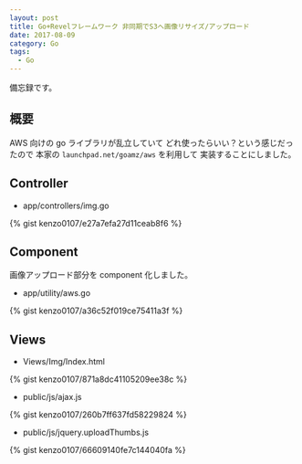 ```yaml
---
layout: post
title: Go+Revelフレームワーク 非同期でS3へ画像リサイズ/アップロード
date: 2017-08-09
category: Go
tags:
  - Go
---
```


備忘録です。

## 概要

AWS 向けの go ライブラリが乱立していて
どれ使ったらいい？という感じだったので
本家の `launchpad.net/goamz/aws` を利用して
実装することにしました。

## Controller

- app/controllers/img.go

{% gist kenzo0107/e27a7efa27d11ceab8f6 %}

## Component

画像アップロード部分を component 化しました。

- app/utility/aws.go

{% gist kenzo0107/a36c52f019ce75411a3f %}

## Views

- Views/Img/Index.html

{% gist kenzo0107/871a8dc41105209ee38c %}

- public/js/ajax.js

{% gist kenzo0107/260b7ff637fd58229824 %}

- public/js/jquery.uploadThumbs.js

{% gist kenzo0107/66609140fe7c144040fa %}
